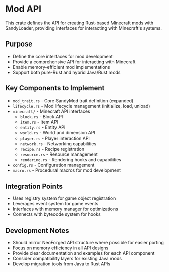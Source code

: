 # Mod API

This crate defines the API for creating Rust-based Minecraft mods with SandyLoader, providing interfaces for interacting with Minecraft's systems.

## Purpose

- Define the core interfaces for mod development
- Provide a comprehensive API for interacting with Minecraft
- Enable memory-efficient mod implementations
- Support both pure-Rust and hybrid Java/Rust mods

## Key Components to Implement

- `mod_trait.rs` - Core SandyMod trait definition (expanded)
- `lifecycle.rs` - Mod lifecycle management (initialize, load, unload)
- `minecraft/` - Minecraft API interfaces
  - `block.rs` - Block API
  - `item.rs` - Item API
  - `entity.rs` - Entity API
  - `world.rs` - World and dimension API
  - `player.rs` - Player interaction API
  - `network.rs` - Networking capabilities
  - `recipe.rs` - Recipe registration
  - `resource.rs` - Resource management
  - `rendering.rs` - Rendering hooks and capabilities
- `config.rs` - Configuration management
- `macro.rs` - Procedural macros for mod development

## Integration Points

- Uses registry system for game object registration
- Leverages event system for game events
- Interfaces with memory manager for optimizations
- Connects with bytecode system for hooks

## Development Notes

- Should mirror NeoForged API structure where possible for easier porting
- Focus on memory efficiency in all API designs
- Provide clear documentation and examples for each API component
- Consider compatibility layers for existing Java mods
- Develop migration tools from Java to Rust APIs
